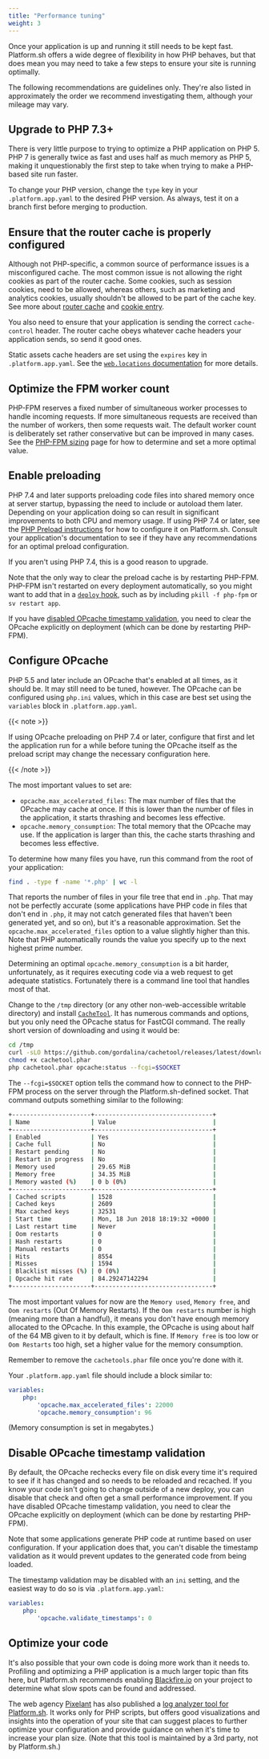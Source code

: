```yaml
---
title: "Performance tuning"
weight: 3
---
```


Once your application is up and running it still needs to be kept fast.
Platform.sh offers a wide degree of flexibility in how PHP behaves,
but that does mean you may need to take a few steps to ensure your site is running optimally.

The following recommendations are guidelines only.
They're also listed in approximately the order we recommend investigating them,
although your mileage may vary.

## Upgrade to PHP 7.3+

There is very little purpose to trying to optimize a PHP application on PHP 5.
PHP 7 is generally twice as fast and uses half as much memory as PHP 5,
making it unquestionably the first step to take
when trying to make a PHP-based site run faster.

To change your PHP version,
change the `type` key in your `.platform.app.yaml` to the desired PHP version.
As always, test it on a branch first before merging to production.

## Ensure that the router cache is properly configured

Although not PHP-specific,
a common source of performance issues is a misconfigured cache.
The most common issue is not allowing the right cookies as part of the router cache.
Some cookies, such as session cookies, need to be allowed,
whereas others, such as marketing and analytics cookies,
usually shouldn't be allowed to be part of the cache key.
See more about [router cache](../../configuration/routes/cache.md)
and [cookie entry](../../configuration/routes/cache.md#cookies).

You also need to ensure that your application is sending the correct `cache-control` header.
The router cache obeys whatever cache headers your application sends,
so send it good ones.

Static assets cache headers are set using the `expires` key in `.platform.app.yaml`.
See the [`web.locations` documentation](../../configuration/app/app-reference.md#locations) for more details.

## Optimize the FPM worker count

PHP-FPM reserves a fixed number of simultaneous worker processes to handle incoming requests.
If more simultaneous requests are received than the number of workers,
then some requests wait.
The default worker count is deliberately set rather conservative
but can be improved in many cases.
See the [PHP-FPM sizing](./fpm.md) page
for how to determine and set a more optimal value.

## Enable preloading

PHP 7.4 and later supports preloading code files into shared memory once at server startup,
bypassing the need to include or autoload them later.
Depending on your application doing so can result in significant improvements
to both CPU and memory usage.
If using PHP 7.4 or later, see the [PHP Preload instructions](./_index.md#opcache-preloading)
for how to configure it on Platform.sh.
Consult your application's documentation to see
if they have any recommendations for an optimal preload configuration.

If you aren't using PHP 7.4, this is a good reason to upgrade.

Note that the only way to clear the preload cache is by restarting PHP-FPM.
PHP-FPM isn't restarted on every deployment automatically,
so you might want to add that in a [`deploy` hook](../../configuration/app/hooks.md),
such as by including `pkill -f php-fpm` or `sv restart app`.

If you have [disabled OPcache timestamp validation](#disable-opcache-timestamp-validation),
you need to clear the OPcache explicitly on deployment (which can be done by restarting PHP-FPM).

## Configure OPcache

PHP 5.5 and later include an OPcache that's enabled at all times, as it should be.
It may still need to be tuned, however.
The OPcache can be configured using `php.ini` values, which in this case are best set using the `variables` block in `.platform.app.yaml`.

{{< note >}}

If using OPcache preloading on PHP 7.4 or later,
configure that first and let the application run for a while
before tuning the OPcache itself
as the preload script may change the necessary configuration here.

{{< /note >}}

The most important values to set are:

* `opcache.max_accelerated_files`:
  The max number of files that the OPcache may cache at once.
  If this is lower than the number of files in the application,
  it starts thrashing and becomes less effective.
* `opcache.memory_consumption`:
  The total memory that the OPcache may use.
  If the application is larger than this,
  the cache starts thrashing and becomes less effective.

To determine how many files you have, run this command from the root of your application:

```bash
find . -type f -name '*.php' | wc -l
```

That reports the number of files in your file tree that end in `.php`.
That may not be perfectly accurate
(some applications have PHP code in files that don't end in `.php`,
it may not catch generated files that haven't been generated yet, and so on),
but it's a reasonable approximation.
Set the `opcache.max_accelerated_files` option to a value slightly higher than this.
Note that PHP automatically rounds the value you specify up to the next highest prime number.

Determining an optimal `opcache.memory_consumption` is a bit harder, unfortunately,
as it requires executing code via a web request to get adequate statistics.
Fortunately there is a command line tool that handles most of that.

Change to the `/tmp` directory (or any other non-web-accessible writable directory)
and install [`CacheTool`](https://github.com/gordalina/cachetool).
It has numerous commands and options,
but you only need the OPcache status for FastCGI command.
The really short version of downloading and using it would be:

```bash
cd /tmp
curl -sLO https://github.com/gordalina/cachetool/releases/latest/download/cachetool.phar
chmod +x cachetool.phar
php cachetool.phar opcache:status --fcgi=$SOCKET
```

The `--fcgi=$SOCKET` option tells the command
how to connect to the PHP-FPM process on the server through the Platform.sh-defined socket.
That command outputs something similar to the following:

```bash
+----------------------+---------------------------------+
| Name                 | Value                           |
+----------------------+---------------------------------+
| Enabled              | Yes                             |
| Cache full           | No                              |
| Restart pending      | No                              |
| Restart in progress  | No                              |
| Memory used          | 29.65 MiB                       |
| Memory free          | 34.35 MiB                       |
| Memory wasted (%)    | 0 b (0%)                        |
+----------------------+---------------------------------+
| Cached scripts       | 1528                            |
| Cached keys          | 2609                            |
| Max cached keys      | 32531                           |
| Start time           | Mon, 18 Jun 2018 18:19:32 +0000 |
| Last restart time    | Never                           |
| Oom restarts         | 0                               |
| Hash restarts        | 0                               |
| Manual restarts      | 0                               |
| Hits                 | 8554                            |
| Misses               | 1594                            |
| Blacklist misses (%) | 0 (0%)                          |
| Opcache hit rate     | 84.29247142294                  |
+----------------------+---------------------------------+
```

The most important values for now are the `Memory used`, `Memory free`,
and `Oom restarts` (Out Of Memory Restarts).
If the `Oom restarts` number is high (meaning more than a handful),
it means you don't have enough memory allocated to the OPcache.
In this example, the OPcache is using about half of the 64 MB given to it by default, which is fine.
If `Memory free` is too low or `Oom Restarts` too high,
set a higher value for the memory consumption.

Remember to remove the `cachetools.phar` file once you're done with it.

Your `.platform.app.yaml` file should include a block similar to:

```yaml
variables:
    php:
        'opcache.max_accelerated_files': 22000
        'opcache.memory_consumption': 96
```

(Memory consumption is set in megabytes.)

## Disable OPcache timestamp validation

By default, the OPcache rechecks every file on disk every time it's required
to see if it has changed and so needs to be reloaded and recached.
If you know your code isn't going to change outside of a new deploy,
you can disable that check and often get a small performance improvement.
If you have disabled OPcache timestamp validation,
you need to clear the OPcache explicitly on deployment (which can be done by restarting PHP-FPM).

Note that some applications generate PHP code at runtime based on user configuration.
If your application does that,
you can't disable the timestamp validation
as it would prevent updates to the generated code from being loaded.

The timestamp validation may be disabled with an `ini` setting,
and the easiest way to do so is via `.platform.app.yaml`:

```yaml
variables:
    php:
        'opcache.validate_timestamps': 0
```

## Optimize your code

It's also possible that your own code is doing more work than it needs to.
Profiling and optimizing a PHP application is a much larger topic than fits here,
but Platform.sh recommends enabling [Blackfire.io](../../increase-observability/integrate-observability/blackfire.md)
on your project to determine what slow spots can be found and addressed.

The web agency [Pixelant](https://www.pixelant.net/) has also published a [log analyzer tool for Platform.sh](https://github.com/pixelant/platformsh-analytics).
It works only for PHP scripts,
but offers good visualizations and insights into the operation of your site
that can suggest places to further optimize your configuration
and provide guidance on when it's time to increase your plan size.
(Note that this tool is maintained by a 3rd party, not by Platform.sh.)
